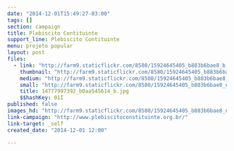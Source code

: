 ```yaml
---
date: "2014-12-01T15:49:27-03:00"
tags: []
section: campaign
title: Plebiscito Contituinte
support_line: Plebiscito Contituinte
menu: projeto popular
layout: post
files:
  - link: "http://farm9.staticflickr.com/8580/15924645405_b883b6bae8_b.jpg"
    thumbnail: "http://farm9.staticflickr.com/8580/15924645405_b883b6bae8_t.jpg"
    medium: "http://farm9.staticflickr.com/8580/15924645405_b883b6bae8_z.jpg"
    small: "http://farm9.staticflickr.com/8580/15924645405_b883b6bae8_n.jpg"
    title: 14777997392_b0aa545614_b.jpg
    $$hashKey: 01I
published: false
images_hd: "http://farm9.staticflickr.com/8580/15924645405_b883b6bae8_n.jpg"
link-campaign: "http://www.plebiscitoconstituinte.org.br/"
link-target: _self
created_date: "2014-12-01 12:00"

---
```

